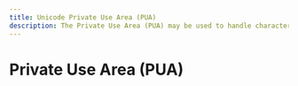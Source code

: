 ```yaml
---
title: Unicode Private Use Area (PUA)
description: The Private Use Area (PUA) may be used to handle characters currently not in the Unicode standard. 
---
```


# Private Use Area (PUA)

<!-- Interesting, but doesn't appear to have been updated since 2008 

Michael Everson and John Cowan

> The purpose of the ConScript Unicode Registry (CSUR) is to coordinate the assignment of blocks out of the Unicode Private Use Area (E000-F8FF and 000F0000-0010FFFF) to constructed/artificial scripts, including scripts for constructed/artificial languages.

See [ConScript Unicode Registry](https://www.evertype.com/standards/csur/)
-->